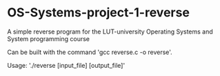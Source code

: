 # OS-Systems-project-1-reverse
A simple reverse program for the LUT-university Operating Systems and System programming course

Can be built with the command 'gcc reverse.c -o reverse'.

Usage: './reverse [input_file] [output_file]'
